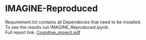 # IMAGINE-Reproduced
Requirement.txt contains all Dependecies that need to be installed. <br />
To see the results run IMAGINE_Reproduced.ipynb. <br />
Full report link: 
[Cognitive_project.pdf](https://github.com/pragyaagrawal19/IMAGINE-Reproduced/files/7643645/Cognitive_project.pdf)
